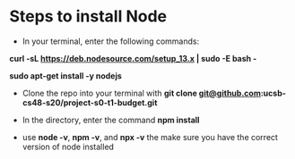 # Steps to install Node

- In your terminal, enter the following commands:

**curl -sL https://deb.nodesource.com/setup_13.x | sudo -E bash -**

**sudo apt-get install -y nodejs**

- Clone the repo into your terminal with **git clone git@github.com:ucsb-cs48-s20/project-s0-t1-budget.git**
  
- In the directory, enter the command **npm install**
  
- use **node -v**, **npm -v**, and **npx -v** the make sure you have the correct version of node installed
